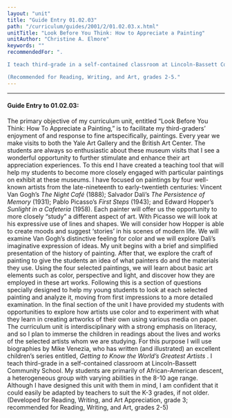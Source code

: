 ```yaml
---
layout: "unit"
title: "Guide Entry 01.02.03"
path: "/curriculum/guides/2001/2/01.02.03.x.html"
unitTitle: "Look Before You Think: How to Appreciate a Painting"
unitAuthor: "Christine A. Elmore"
keywords: ""
recommendedFor: ".

I teach third-grade in a self-contained classroom at Lincoln-Bassett Community School. My students are primarily of African-American descent, a heterogeneous group with varying abilities in the 8-10 age range. Although I have designed this unit with them in mind, I am confident that it could easily be adapted by teachers to suit the K-3 grades, if not older.

(Recommended for Reading, Writing, and Art, grades 2-5."
---
```

<body>
<hr/>
<h4>
Guide Entry to 01.02.03:
</h4>
<b>
</b>
The primary objective of my curriculum unit, entitled “Look Before You Think: How To Appreciate a Painting,” is to facilitate my third-graders’ enjoyment of and response to fine artspecifically, paintings. Every year we make visits to both the Yale Art Gallery and the British Art Center. The students are always so enthusiastic about these museum visits that I see a wonderful opportunity to further stimulate and enhance their art appreciation experiences. To this end I have created a teaching tool that will help my students to become more closely engaged with particular paintings on exhibit at these museums.
I have focused on paintings by four well-known artists from the late-nineteenth to early-twentieth centuries: Vincent Van Gogh’s
<i>
The Night Café
</i>
(1888); Salvador Dali’s
<i>
The Persistence of Memory
</i>
(1931); Pablo Picasso’s
<i>
First Steps
</i>
(1943); and Edward Hopper’s
<i>
Sunlight in a Cafeteria
</i>
(1958). Each painter will offer us the opportunity to more closely “study” a different aspect of art. With Picasso we will look at his expressive use of lines and shapes. We will consider how Hopper is able to create moods and suggest ‘stories’ in his scenes of modern life. We will examine Van Gogh’s distinctive feeling for color and we will explore Dali’s imaginative expression of ideas.
My unit begins with a brief and simplified presentation of the history of painting. After that, we explore the craft of painting to give the students an idea of what painters do and the materials they use. Using the four selected paintings, we will learn about basic art elements such as color, perspective and light, and discover how they are employed in these art works. Following this is a section of questions specially designed to help my young students to look at each selected painting and analyze it, moving from first impressions to a more detailed examination. In the final section of the unit I have provided my students with opportunities to explore how artists use color and to experiment with what they learn in creating artworks of their own using various media on paper.
The curriculum unit is interdisciplinary with a strong emphasis on literacy, and so I plan to immerse the children in readings about the lives and works of the selected artists whom we are studying. For this purpose I will use biographies by Mike Venezia, who has written (and illustrated) an excellent children’s series entitled,
<i>
Getting to Know the World’s Greatest Artists
</i>
.
I teach third-grade in a self-contained classroom at Lincoln-Bassett Community School. My students are primarily of African-American descent, a heterogeneous group with varying abilities in the 8-10 age range. Although I have designed this unit with them in mind, I am confident that it could easily be adapted by teachers to suit the K-3 grades, if not older.
(Developed for Reading, Writing, and Art Appreciation, grade 3; recommended for Reading, Writing, and Art, grades 2-5)
</body>
